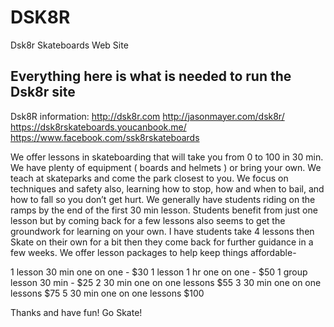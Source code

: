  # DSK8R
Dsk8r Skateboards Web Site
## Everything here is what is needed to run the Dsk8r site ##


Dsk8R information:
http://dsk8r.com
http://jasonmayer.com/dsk8r/
https://dsk8rskateboards.youcanbook.me/
https://www.facebook.com/ssk8rskateboards


We offer lessons in skateboarding that will take you from 0 to 100 in 30 min. We have plenty of equipment ( boards and helmets ) or bring your own. We teach at skateparks and come the park closest to you. We focus on techniques and safety also, learning how to stop, how and when to bail, and how to fall so you don’t get hurt. We generally have students riding on the ramps by the end of the first 30 min lesson. Students benefit from just one lesson but by coming back for a few lessons also seems to get the groundwork for learning on your own. I have students take 4 lessons then Skate on their own for a bit then they come back for further guidance in a few weeks. 
We offer lesson packages to help keep things affordable- 

1 lesson 30 min one on one - $30
1 lesson 1 hr one on one - $50
1 group lesson 30 min - $25
2 30 min one on one lessons $55
3 30 min one on one lessons $75
5 30 min one on one lessons $100


Thanks and have fun! Go Skate!


